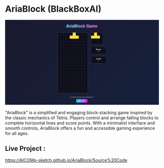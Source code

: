 # AriaBlock (BlackBoxAI) 

![My Screenshot](Images/Image1.png)

"AriaBlock" is a simplified and engaging block-stacking game inspired by the classic mechanics of Tetris. Players control and arrange falling blocks to complete horizontal lines and score points. With a minimalist interface and smooth controls, AriaBlock offers a fun and accessible gaming experience for all ages.

## Live Project :  
https://AICOMp-sketch.github.io/AriaBlock/Source%20Code